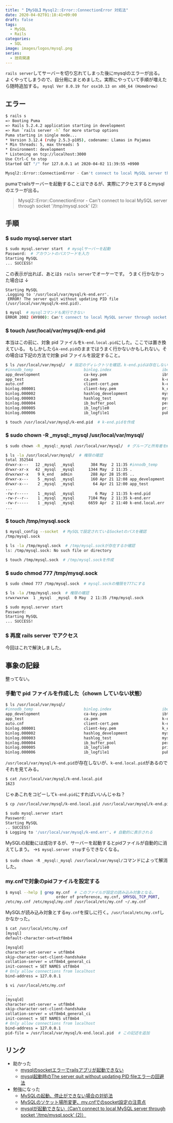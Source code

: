 ```yaml
---
title: "【MySQL】Mysql2::Error::ConnectionError 対処法"
date: 2020-04-02T01:18:41+09:00
draft: false
tags:
  - MySQL
  - Rails
categories:
  - SQL
image: images/logos/mysql.png
series:
  - 技術関連
---
```


`rails server`してサーバーを切り忘れてしまった後にmysqlのエラーが出る。
よくやってしまうので、自分用にまとめました。実際にやっていて手順が増えたら随時追加する。
`mysql Ver 8.0.19 for osx10.13 on x86_64 (Homebrew)`

## エラー

```sh
$ rails s
=> Booting Puma
=> Rails 5.2.4.2 application starting in development
=> Run `rails server -h` for more startup options
Puma starting in single mode...
* Version 3.12.4 (ruby 2.5.3-p105), codename: Llamas in Pajamas
* Min threads: 5, max threads: 5
* Environment: development
* Listening on tcp://localhost:3000
Use Ctrl-C to stop
Started GET "/" for 127.0.0.1 at 2020-04-02 11:39:55 +0900

Mysql2::Error::ConnectionError - Can't connect to local MySQL server through socket '/tmp/mysql.sock' (2):
```

pumaでrailsサーバーを起動することはできるが、実際にアクセスするとmysqlのエラーが出る。

> Mysql2::Error::ConnectionError - Can't connect to local MySQL server through socket '/tmp/mysql.sock' (2):

## 手順

### \$ sudo mysql.server start

```sh
$ sudo mysql.server start  # mysqlサーバーを起動
Password:  # アカウントのパスワードを入力
Starting MySQL
... SUCCESS!
```

この表示が出れば、あとは`$ rails server`でオーケーです。
うまく行かなかった場合は ↓

```
Starting MySQL
.Logging to '/usr/local/var/mysql/k-end.err'.
 ERROR! The server quit without updating PID file (/usr/local/var/mysql/k-end.pid).
```

```sh
$ mysql  # mysqlコマンドも実行できない
ERROR 2002 (HY000): Can't connect to local MySQL server through socket '/tmp/mysql.sock' (2)
```

### \$ touch /usr/local/var/mysql/k-end.pid

本当はこの前に、対象 pid ファイルを`k-end.local.pid`にした。ここでは置き換えている。
もしかしたら`k-end.pid`のままではうまく行かないかもしれない。その場合は下記の方法で対象 pid ファイルを設定すること。

```sh
$ ls /usr/local/var/mysql/  # 指定のディレクトリを確認。k-end.pidは存在しない
#innodb_temp                      binlog.index                      ibdata1                           runteq_normal_development
app_development                   ca-key.pem                        ibtmp1                            runteq_normal_test
app_test                          ca.pem                            k-end.local.err                   runteq_rails_advanced_development
auto.cnf                          client-cert.pem                   k-end.local.pid                   runteq_rails_advanced_test
binlog.000001                     client-key.pem                    k_end.local.pid                   server-cert.pem
binlog.000002                     hashlog_development               mysql                             server-key.pem
binlog.000003                     hashlog_test                      mysql.ibd                         sys
binlog.000004                     ib_buffer_pool                    performance_schema                undo_001
binlog.000005                     ib_logfile0                       private_key.pem                   undo_002
binlog.000006                     ib_logfile1                       public_key.pem

$ touch /usr/local/var/mysql/k-end.pid  # k-end.pidを作成
```

### \$ sudo chown -R \_mysql:\_mysql /usr/local/var/mysql/

```sh
$ sudo chown -R _mysql:_mysql /usr/local/var/mysql/  # グループと所有者をmysqlにする

$ ls -la /usr/local/var/mysql/  # 権限の確認
total 352544
drwxr-x---   12 _mysql  _mysql       384 May  2 11:35 #innodb_temp
drwxr-xr-x   42 _mysql  _mysql      1344 May  2 11:35 .
drwxrwxr-x    9 k_end   admin        288 Apr 28 15:05 ..
drwxr-x---    5 _mysql  _mysql       160 Apr 21 12:08 app_development
drwxr-x---    2 _mysql  _mysql        64 Apr 21 12:00 app_test
...
-rw-r-----    1 _mysql  _mysql         6 May  2 11:35 k-end.pid
-rw-r--r--    1 _mysql  _mysql      7104 May  2 11:35 k-end.err
-rw-r-----    1 _mysql  _mysql      6659 Apr  2 11:40 k-end.local.err
...
```

### \$ touch /tmp/mysql.sock

```sh
$ mysql_config --socket  # MySQLで設定されているSocketのパスを確認
/tmp/mysql.sock

$ ls -la /tmp/mysql.sock  # /tmp/mysql.sockが存在するか確認
ls: /tmp/mysql.sock: No such file or directory

$ touch /tmp/mysql.sock  # /tmp/mysql.sockを作成
```

### \$ sudo chmod 777 /tmp/mysql.sock

```sh
$ sudo chmod 777 /tmp/mysql.sock  # mysql.sockの権限を777にする

$ ls -la /tmp/mysql.sock  # 権限の確認
srwxrwxrwx  1 _mysql  _mysql  0 May  2 11:35 /tmp/mysql.sock
```

```sh
$ sudo mysql.server start
Password:
Starting MySQL
... SUCCESS!
```

### \$ 再度 rails server でアクセス

今回はこれで解決しました。

## 事象の記録

整ってない。

### 手動で pid ファイルを作成した（chown していない状態）

```sh
$ ls /usr/local/var/mysql/
#innodb_temp                      binlog.index                      ibdata1                           runteq_normal_development
app_development                   ca-key.pem                        ibtmp1                            runteq_normal_test
app_test                          ca.pem                            k-end.local.err                   runteq_rails_advanced_development
auto.cnf                          client-cert.pem                   k-end.local.pid                   runteq_rails_advanced_test
binlog.000001                     client-key.pem                    k_end.local.pid                   server-cert.pem
binlog.000002                     hashlog_development               mysql                             server-key.pem
binlog.000003                     hashlog_test                      mysql.ibd                         sys
binlog.000004                     ib_buffer_pool                    performance_schema                undo_001
binlog.000005                     ib_logfile0                       private_key.pem                   undo_002
binlog.000006                     ib_logfile1                       public_key.pem
```

`/usr/local/var/mysql/k-end.pid`が存在しないが、`k-end.local.pid`があるのでそれを見てみる。

```sh
$ cat /usr/local/var/mysql/k-end.local.pid
1623
```

じゃあこれをコピーして`k-end.pid`にすればいいんじゃね？

```sh
$ cp /usr/local/var/mysql/k-end.local.pid /usr/local/var/mysql/k-end.pid
```

```sh
$ sudo mysql.server start
Password:
Starting MySQL
.. SUCCESS!
$ Logging to '/usr/local/var/mysql/k-end.err'. # 自動的に表示される
```

MySQLの起動には成功するが、サーバーを起動するとpidファイルが自動的に消えてしまう。
→`$ mysql.server stop`すらできなくなる。

`$ sudo chown -R _mysql:_mysql /usr/local/var/mysql/`コマンドによって解消した。

### my.cnfで対象のpidファイルを設定する

```sh
$ mysql --help | grep my.cnf  # このファイルが設定の読み込み対象となる。
                      order of preference, my.cnf, $MYSQL_TCP_PORT,
/etc/my.cnf /etc/mysql/my.cnf /usr/local/etc/my.cnf ~/.my.cnf
```

MySQLが読み込み対象とする`my.cnf`を探しに行く。`/usr/local/etc/my.cnf`しかなかった。

```sh
$ cat /usr/local/etc/my.cnf
[mysql]
default-character-set=utf8mb4

[mysqld]
character-set-server = utf8mb4
skip-character-set-client-handshake
collation-server = utf8mb4_general_ci
init-connect = SET NAMES utf8mb4
# Only allow connections from localhost
bind-address = 127.0.0.1
```

```sh
$ vi /usr/local/etc/my.cnf

...
[mysqld]
character-set-server = utf8mb4
skip-character-set-client-handshake
collation-server = utf8mb4_general_ci
init-connect = SET NAMES utf8mb4
# Only allow connections from localhost
bind-address = 127.0.0.1
pid-file = /usr/local/var/mysql/k-end.local.pid  # この記述を追加
```

## リンク

- 助かった
  - [mysqlのsocketエラーでrailsアプリが起動できない](https://qiita.com/fujitora/items/d341c52706d1954cae28)
  - [mysql起動時のThe server quit without updating PID fileエラーの回避法](https://qiita.com/jonakp/items/477a18d4a94c01a31583)
- 勉強になった
  - [MySQLの起動、停止ができない場合の対処法](https://beyondjapan.com/blog/2016/03/mysql-stop-start-issues/)
  - [MySQLのソケット場所変更、my.cnfでのsocket設定の注意点](https://easyramble.com/warnings-for-changing-mysql-socket.html)
  - [mysqlが起動できない（Can't connect to local MySQL server through socket '/tmp/mysql.sock' (2)）](https://qiita.com/carotene4035/items/e00076fe3990b9178cc0)
